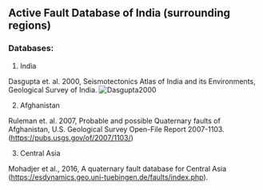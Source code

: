 ## Active Fault Database of India (surrounding regions)

### Databases:

1. India 

Dasgupta et. al. 2000, Seismotectonics Atlas of India and its Environments, 
Geological Survey of India.
![Dasgupta2000](https://github.com/vsilwal/AFDI/blob/master/Dasgupta2000.jpg)

2. Afghanistan

Ruleman et. al. 2007, Probable and possible Quaternary faults of Afghanistan,
U.S. Geological Survey Open-File Report 2007-1103. (https://pubs.usgs.gov/of/2007/1103/)

3. Central Asia

Mohadjer et al., 2016, A quaternary fault database for Central Asia (https://esdynamics.geo.uni-tuebingen.de/faults/index.php).

